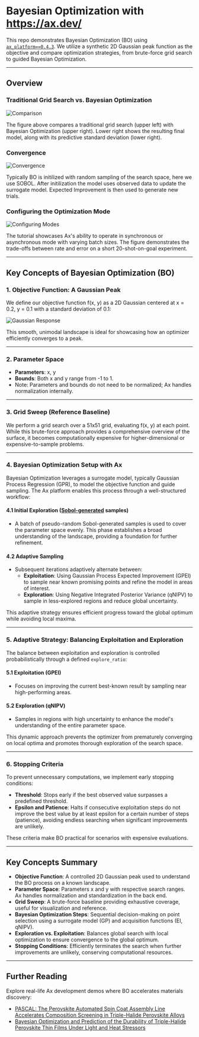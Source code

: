 # Bayesian Optimization with https://ax.dev/

This repo demonstrates Bayesian Optimization (BO) using [`ax_platform==0.4.3`](https://github.com/facebook/Ax). We utilize a synthetic 2D Gaussian peak function as the objective and compare optimization strategies, from brute-force grid search to guided Bayesian Optimization.

---

## Overview

### Traditional Grid Search vs. Bayesian Optimization

![Comparison](figures/output_1.png)

The figure above compares a traditional grid search (upper left) with Bayesian Optimization (upper right). Lower right shows the resulting final model, along with its predictive standard deviation (lower right).

### Convergence 

![Convergence](figures/convergence.png)

Typically BO is initilized with random sampling of the search space, here we use SOBOL. After initilization the model uses observed data to update the surrogate model. Expected Improvement is then used to generate new trials. 


### Configuring the Optimization Mode

![Configuring Modes](figures/config_rates.png)

The tutorial showcases Ax's ability to operate in synchronous or asynchronous mode with varying batch sizes. The figure demonstrates the trade-offs between rate and error on a short 20-shot-on-goal experiment.

---

## Key Concepts of Bayesian Optimization (BO)

### 1. Objective Function: A Gaussian Peak

We define our objective function f(x, y) as a 2D Gaussian centered at x = 0.2, y = 0.1 with a standard deviation of 0.1:

![Gaussian Response](figures/gaussian_response.png)

This smooth, unimodal landscape is ideal for showcasing how an optimizer efficiently converges to a peak.

---

### 2. Parameter Space

- **Parameters**: x, y
- **Bounds**: Both x and y range from -1 to 1.
- Note: Parameters and bounds do not need to be normalized; Ax handles normalization internally.

---

### 3. Grid Sweep (Reference Baseline)

We perform a grid search over a 51x51 grid, evaluating f(x, y) at each point. While this brute-force approach provides a comprehensive overview of the surface, it becomes computationally expensive for higher-dimensional or expensive-to-sample problems.

---

### 4. Bayesian Optimization Setup with Ax

Bayesian Optimization leverages a surrogate model, typically Gaussian Process Regression (GPR), to model the objective function and guide sampling. The Ax platform enables this process through a well-structured workflow:

#### 4.1 Initial Exploration ([Sobol-generated](https://en.wikipedia.org/wiki/Variance-based_sensitivity_analysis) samples)

- A batch of pseudo-random Sobol-generated samples is used to cover the parameter space evenly. This phase establishes a broad understanding of the landscape, providing a foundation for further refinement.

#### 4.2 Adaptive Sampling

- Subsequent iterations adaptively alternate between:
  - **Exploitation**: Using Gaussian Process Expected Improvement (GPEI) to sample near known promising points and refine the model in areas of interest.
  - **Exploration**: Using Negative Integrated Posterior Variance (qNIPV) to sample in less-explored regions and reduce global uncertainty.

This adaptive strategy ensures efficient progress toward the global optimum while avoiding local maxima.

---

### 5. Adaptive Strategy: Balancing Exploitation and Exploration

The balance between exploitation and exploration is controlled probabilistically through a defined `explore_ratio`:

#### 5.1 Exploitation (GPEI)

- Focuses on improving the current best-known result by sampling near high-performing areas.

#### 5.2 Exploration (qNIPV)

- Samples in regions with high uncertainty to enhance the model's understanding of the entire parameter space.

This dynamic approach prevents the optimizer from prematurely converging on local optima and promotes thorough exploration of the search space.

---

### 6. Stopping Criteria

To prevent unnecessary computations, we implement early stopping conditions:

- **Threshold**: Stops early if the best observed value surpasses a predefined threshold.
- **Epsilon and Patience**: Halts if consecutive exploitation steps do not improve the best value by at least epsilon for a certain number of steps (patience), avoiding endless searching when significant improvements are unlikely.

These criteria make BO practical for scenarios with expensive evaluations.

---

## Key Concepts Summary

- **Objective Function**: A controlled 2D Gaussian peak used to understand the BO process on a known landscape.
- **Parameter Space**: Parameters x and y with respective search ranges. Ax handles normalization and standardization in the back end.
- **Grid Sweep**: A brute-force baseline providing exhaustive coverage, useful for visualization and reference.
- **Bayesian Optimization Steps**: Sequential decision-making on point selection using a surrogate model (GP) and acquisition functions (EI, qNIPV).
- **Exploration vs. Exploitation**: Balances global search with local optimization to ensure convergence to the global optimum.
- **Stopping Conditions**: Efficiently terminates the search when further improvements are unlikely, conserving computational resources.

---

## Further Reading

Explore real-life Ax development demos where BO accelerates materials discovery:

- [PASCAL: The Perovskite Automated Spin Coat Assembly Line Accelerates Composition Screening in Triple-Halide Perovskite Alloys](https://pubs.rsc.org/en/content/articlelanding/2024/dd/d4dd00075g)
- [Bayesian Optimization and Prediction of the Durability of Triple-Halide Perovskite Thin Films Under Light and Heat Stressors](https://pubs.rsc.org/en/content/articlelanding/2024/ma/d4ma00747f)
